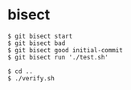 # bisect

```
$ git bisect start
$ git bisect bad
$ git bisect good initial-commit
$ git bisect run './test.sh'
```

```
$ cd ..
$ ./verify.sh
```

